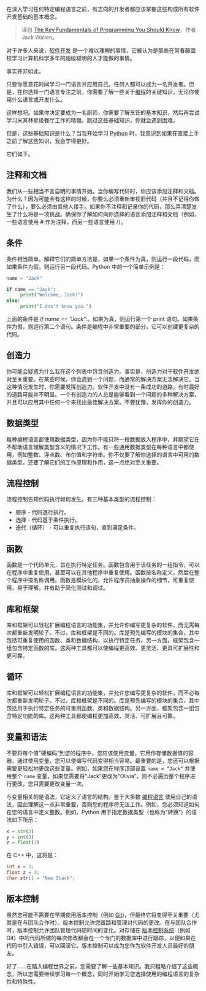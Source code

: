 
<!--
title: 你应该知道的编程基本原理，
cover: https://cdn.thenewstack.io/media/2024/11/864cbea2-diana-light-gpq9scx8psg-unsplash-1.jpg
-->

在深入学习任何特定编程语言之前，有志向的开发者都应该掌握这些构成所有软件开发基础的基本概念。

> 译自 [The Key Fundamentals of Programming You Should Know](https://thenewstack.io/the-key-fundamentals-of-programming-you-should-know/)，作者 Jack Wallen。

对于许多人来说，[软件开发](https://thenewstack.io/software-development/) 是一个难以理解的事情，它被认为是那些在常春藤盟校学习计算机科学多年的超级聪明的人才能做的事情。

事实并非如此。

只要你愿意花时间学习一门语言并应用自己，任何人都可以成为一名开发者。但是，在你选择一门语言专注之前，你需要了解一些关于[编程](https://thenewstack.io/coding-sucks-anyway-matt-welsh-on-the-end-of-programming/)的关键知识，无论你使用什么语言或开发什么。

这样想吧。如果你决定要成为一名厨师，你需要了解烹饪的基本知识，然后再尝试学习米其林星级餐厅工作的精髓。跳过这些基础知识，你就会遇到困难。

但是，这些基础知识是什么？当我开始学习 [Python](https://thenewstack.io/python/) 时，我意识到如果在直接上手之前了解这些知识，我会学得更好。

它们如下。

## 注释和文档

我们从一些相当不言自明的事情开始。当你编写代码时，你应该添加注释和文档。为什么？因为可能会有这样的时候，你要么必须重新审视旧代码（并且不记得你做了什么），要么必须由其他人接手。如果你不注释和记录你的代码，那么弄清楚发生了什么将是一项挑战。确保你了解如何向你选择的语言添加注释和文档（例如，一些语言使用 # 作为注释，而另一些语言使用 /）。

## 条件

条件相当简单。解释它们的简单方法是，如果一个条件为真，则运行一段代码，而如果条件为假，则运行另一段代码。Python 中的一个简单示例是：

```python
name = "Jack"

if name == "Jack":
     print("Welcome, Jack!")
else:
     print("I don't know you.")
```

上面的条件是 *if name == “Jack”:*。如果为真，则运行第一个 print 语句。如果条件为假，则运行第二个语句。条件是编程中非常重要的部分，它可以创建更复杂的代码。

## 创造力

你可能会疑惑为什么我在这个列表中包含创造力。事实是，创造力对于软件开发绝对至关重要。在某些时候，你会遇到一个问题，而通常的解决方案无法解决它。当这种情况发生时，你需要发挥创造力。软件开发中没有一条成功的道路，有时最好的道路可能并不明显。一个有创造力的人总是能够看到一个问题的多种解决方案，并且可以应用其中任何一个来找出最佳解决方案。不要犹豫，发挥你的创造力。

## 数据类型

每种编程语言都使用数据类型，因为你不能只将一段数据放入程序中，并期望它在不帮助语言理解类型含义的情况下工作。有一些通用数据类型在每种语言中都使用，例如整数、浮点数、布尔值和字符串。你不仅要了解你选择的语言中可用的数据类型，还要了解它们的工作原理和作用，这一点绝对至关重要。

## 流程控制

流程控制告知代码执行如何发生。有三种基本类型的流程控制：

- 顺序 - 代码逐行执行。
- 选择 - 代码基于条件执行。
- 迭代（循环） - 可以重复执行语句，直到满足条件。

## 函数

函数是一个代码单元，旨在执行特定任务。函数包含用于该任务的一组指令，可以在程序中重复使用，甚至可以在其他程序中重复使用。函数按名称定义，然后在整个程序中按名称调用。函数是模块化的，允许程序员抽象操作的细节，可重复使用，易于理解，并有助于简化测试和调试。

## 库和框架

库和框架可以轻松扩展编程语言的功能集，并允许你编写更复杂的软件，而无需每次都重新发明轮子。不过，库和框架是不同的。库是预先编写的模块的集合，其中包括可重复使用的函数、类和数据结构，以执行特定任务。另一方面，框架包含一组包含特定函数的库。这两种工具都可以使编程更高效、更灵活、更具可扩展性和更可靠。

## 循环

库和框架可以轻松扩展编程语言的功能集，并允许您编写更复杂的软件，而不必每次都重新发明轮子。不过，库和框架是不同的。库是预先编写的模块的集合，其中包括用于执行特定任务的可重用函数、类和数据结构。另一方面，框架包含一组包含特定功能的库。这两种工具都使编程更加高效、灵活、可扩展且可靠。

## 变量和语法

不要将每个值“硬编码”到您的程序中，您应该使用变量，它用作存储数据值的容器。通过使用变量，您可以使编写代码变得相当容易。最重要的是，您还可以根据需要更轻松地更改这些变量。例如，如果您在程序顶部设置 `name = “Jack”` 并使用整个 `name` 变量，如果您需要将“Jack”更改为“Olivia”，则不必遍历整个程序进行更改，您只需要更改变量一次。

与变量相关的是语法，它定义了语言的结构。鉴于大多数 [编程语言](https://thenewstack.io/programming-languages/) 使用自己的语法，因此理解这一点非常重要，否则您的程序将无法工作。例如，您必须知道如何在您的语言中定义整数。例如，Python 用于指定数据类型（也称为“转换”）的语法如下所示：

```python
x = str(3)    
y = int(3)    
z = float(3)
```

在 C++ 中，这将是：

```cpp
int x = 3; 
float z = 3; 
char str[] = "New Stack";
```

## 版本控制

虽然您可能不需要在早期使用版本控制（例如 [Git](https://thenewstack.io/need-to-know-git-start-here/))，但最终它将变得至关重要（尤其是在与团队合作时）。版本控制允许您跟踪和管理对代码的更改。在与团队合作时，版本控制允许团队管理代码随时间的变化。对存储在 [版本控制系统](https://thenewstack.io/5-version-control-tools-game-developers-should-know-about/)（例如 Git）中的代码所做的每次修改都会在一个专门的数据库中进行跟踪，以便如果在代码中引入错误，可以回滚它。版本控制可以成为您作为软件开发人员最好的朋友。

好了……在踏入编程世界之前，您需要了解一些基本知识。我只粗略介绍了这些概念，所以您需要继续学习每一个概念，同时开始学习您选择使用的编程语言的复杂性和特殊性。
